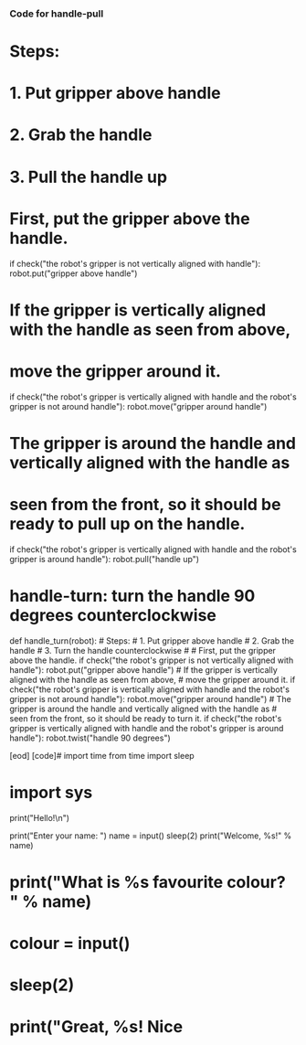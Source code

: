 

### Code for handle-pull
# Steps:
#  1. Put gripper above handle
#  2. Grab the handle
#  3. Pull the handle up
#
# First, put the gripper above the handle.
if check("the robot's gripper is not vertically aligned with handle"):
    robot.put("gripper above handle")
# If the gripper is vertically aligned with the handle as seen from above,
# move the gripper around it.
if check("the robot's gripper is vertically aligned with handle and the robot's gripper is not around handle"):
    robot.move("gripper around handle")
# The gripper is around the handle and vertically aligned with the handle as
# seen from the front, so it should be ready to pull up on the handle.
if check("the robot's gripper is vertically aligned with handle and the robot's gripper is around handle"):
    robot.pull("handle up")


# handle-turn: turn the handle 90 degrees counterclockwise
def handle_turn(robot):
    # Steps:
    #  1. Put gripper above handle
    #  2. Grab the handle
    #  3. Turn the handle counterclockwise
    #
    # First, put the gripper above the handle.
    if check("the robot's gripper is not vertically aligned with handle"):
        robot.put("gripper above handle")
    # If the gripper is vertically aligned with the handle as seen from above,
    # move the gripper around it.
    if check("the robot's gripper is vertically aligned with handle and the robot's gripper is not around handle"):
        robot.move("gripper around handle")
    # The gripper is around the handle and vertically aligned with the handle as
    # seen from the front, so it should be ready to turn it.
    if check("the robot's gripper is vertically aligned with handle and the robot's gripper is around handle"):
        robot.twist("handle 90 degrees")


[eod] [code]# import time
from time import sleep
# import sys

print("Hello!\n")

print("Enter your name: ")
name = input()
sleep(2)
print("Welcome, %s!" % name)

# print("What is %s favourite colour? " % name)
# colour = input()
# sleep(2)
# print("Great, %s! Nice